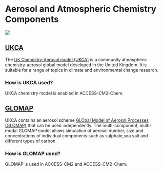 # <div class="highlight-bg"> Aerosol and Atmospheric Chemistry Components </div>

<!-- {% include "call_contribute.md" %} -->

<!-- ![Atmospheric Component Logo](../../assets/component-logos/components-without-titles/ACCESS%20icon%20AEROSOLS.png){align=right width=40%} -->

<img src = "../../../assets/component-logos/component-maps/aerosol-chemistry-component-map.png" class="image-background"></img>

## [UKCA][ukca-wiki]

The [UK Chemistry-Aerosol model (UKCA)][ukca-wiki] is a community atmospheric chemistry-aerosol global model  developed in the United Kingdom. It is suitable for a range of topics in climate and environmental change research.

### How is UKCA used?
UKCA chemistry model is enabled in ACCESS-CM2-Chem.

<!-- 
![Atmospheric Component Logo](../../assets/component-logos/components-without-titles/ACCESS icon ATMOSPHERIC CHEMISTRY.png){align=right width=40%} -->

## [GLOMAP][glomap-wiki]

UKCA contains an aerosol scheme [GLObal Model of Aerosol Processes (GLOMAP)][glomap-wiki] that can be used independently. The multi-component, multi-modal GLOMAP model allows simulation of aerosol number, size and concentrations of individual components such as sulphate,sea salt and different types of carbon.

### How is GLOMAP used?
GLOMAP is used in ACCESS-CM2 and ACCESS-CM2-Chem.

[ukca-wiki]: https://www.ukca.ac.uk/wiki/index.php/UKCA
[glomap-wiki]: https://www.ukca.ac.uk/wiki/index.php/Aerosol_Subproject
